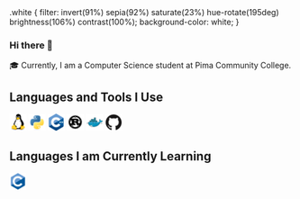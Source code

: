 <!-- Styles -->
<styles>
.white {
	filter: invert(91%) sepia(92%) saturate(23%) hue-rotate(195deg) brightness(106%) contrast(100%);
	background-color: white;
}
<styles/>

### Hi there 👋 ###

🎓 Currently, I am a Computer Science student at Pima Community College.

## Languages and Tools I Use ##
<img src="https://github.com/devicons/devicon/blob/master/icons/linux/linux-original.svg" width=30/>  <img src="https://github.com/devicons/devicon/blob/master/icons/python/python-original.svg" width=30/>  <img src="https://github.com/devicons/devicon/blob/master/icons/cplusplus/cplusplus-original.svg" width=30/>  <img src="https://github.com/devicons/devicon/blob/master/icons/rust/rust-plain.svg" class="white" width=30/>  <img src="https://github.com/devicons/devicon/blob/master/icons/docker/docker-original.svg" width=30/>  <img src="https://github.com/devicons/devicon/blob/master/icons/github/github-original.svg" width=30/>  <img src="" width=30/>

## Languages I am Currently Learning ##
<img src="https://github.com/devicons/devicon/blob/master/icons/c/c-original.svg" width=30/>
<img src="" width=30/>
<img src="" width=30/>

<!--
**NotYourAlejandro/NotYourAlejandro** is a ✨ _special_ ✨ repository because its `README.md` (this file) appears on your GitHub profile.

Here are some ideas to get you started:

- 🔭 I’m currently working on ...
- 🌱 I’m currently learning ...
- 👯 I’m looking to collaborate on ...
- 🤔 I’m looking for help with ...
- 💬 Ask me about ...
- 📫 How to reach me: ...
- 😄 Pronouns: ...
- ⚡ Fun fact: ...
-->
